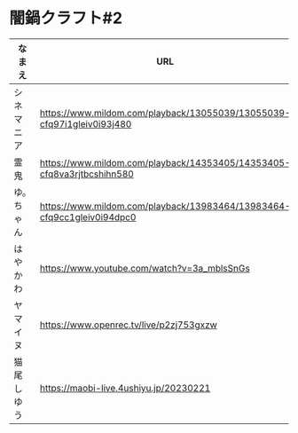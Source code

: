 # 闇鍋クラフト#2

|なまえ|URL|
|---|---|
|シネマニア|<https://www.mildom.com/playback/13055039/13055039-cfq97i1gleiv0i93j480>|
|霊鬼|<https://www.mildom.com/playback/14353405/14353405-cfq8va3rjtbcshihn580>|
|ゆ。ちゃん|<https://www.mildom.com/playback/13983464/13983464-cfq9cc1gleiv0i94dpc0>|
|はやかわ|<https://www.youtube.com/watch?v=3a_mblsSnGs>|
|ヤマイヌ|<https://www.openrec.tv/live/p2zj753gxzw>|
|猫尾しゆう|<https://maobi-live.4ushiyu.jp/20230221>|
